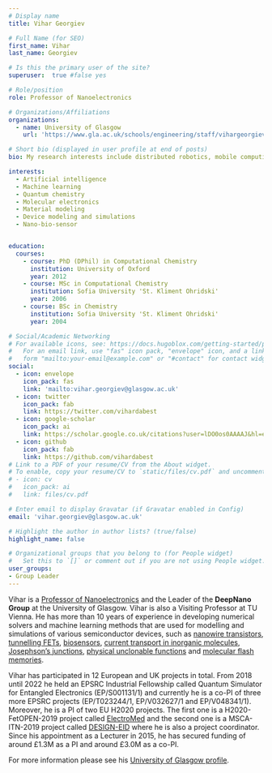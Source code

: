 ```yaml
---
# Display name
title: Vihar Georgiev

# Full Name (for SEO)
first_name: Vihar
last_name: Georgiev

# Is this the primary user of the site?
superuser:  true #false yes

# Role/position
role: Professor of Nanoelectronics

# Organizations/Affiliations
organizations:
  - name: University of Glasgow
    url: 'https://www.gla.ac.uk/schools/engineering/staff/vihargeorgiev/#'

# Short bio (displayed in user profile at end of posts)
bio: My research interests include distributed robotics, mobile computing and programmable matter.

interests:
  - Artificial intelligence
  - Machine learning
  - Quantum chemistry
  - Molecular electronics
  - Material modeling 
  - Device modeling and simulations
  - Nano-bio-sensor


education:
  courses:
    - course: PhD (DPhil) in Computational Chemistry
      institution: University of Oxford
      year: 2012
    - course: MSc in Computational Chemistry
      institution: Sofia University 'St. Kliment Ohridski'
      year: 2006
    - course: BSc in Chemistry
      institution: Sofia University 'St. Kliment Ohridski'
      year: 2004

# Social/Academic Networking
# For available icons, see: https://docs.hugoblox.com/getting-started/page-builder/#icons
#   For an email link, use "fas" icon pack, "envelope" icon, and a link in the
#   form "mailto:your-email@example.com" or "#contact" for contact widget.
social:
  - icon: envelope
    icon_pack: fas
    link: 'mailto:vihar.georgiev@glasgow.ac.uk'
  - icon: twitter
    icon_pack: fab
    link: https://twitter.com/vihardabest
  - icon: google-scholar
    icon_pack: ai
    link: https://scholar.google.co.uk/citations?user=lDO0os0AAAAJ&hl=en
  - icon: github
    icon_pack: fab
    link: https://github.com/vihardabest
# Link to a PDF of your resume/CV from the About widget.
# To enable, copy your resume/CV to `static/files/cv.pdf` and uncomment the lines below.
# - icon: cv
#   icon_pack: ai
#   link: files/cv.pdf

# Enter email to display Gravatar (if Gravatar enabled in Config)
email: 'vihar.georgiev@glasgow.ac.uk'

# Highlight the author in author lists? (true/false)
highlight_name: false

# Organizational groups that you belong to (for People widget)
#   Set this to `[]` or comment out if you are not using People widget.
user_groups:  
- Group Leader
---
```


Vihar is a [Professor of Nanoelectronics](https://www.gla.ac.uk/schools/engineering/staff/vihargeorgiev/#) and the Leader of the **DeepNano Group** at the University of Glasgow. Vihar is also a Visiting Professor at TU Vienna. He has more than 10 years of experience in developing numerical solvers and machine learning methods that are used for modelling and simulations of various semiconductor devices, such as [nanowire transistors](https://ieeexplore.ieee.org/document/7847436), [tunnelling FETs](https://iopscience.iop.org/article/10.1088/1361-6528/abd125), [biosensors](https://www.sciencedirect.com/science/article/pii/S0038110122001460), [current transport in inorganic molecules](https://pubs.acs.org/doi/10.1021/acs.jpcc.0c11038), [Josephson’s junctions](https://iopscience.iop.org/article/10.1088/1361-6528/ac5f2e), [physical unclonable functions](https://www.sciencedirect.com/science/article/pii/S0038110122001113?via%3Dihub) and [molecular flash memories](https://www.nature.com/articles/nature13951).

Vihar has participated in 12 European and UK projects in total. From 2018 until 2022 he held an EPSRC Industrial Fellowship called Quantum Simulator for Entangled Electronics (EP/S001131/1) and currently he is a co-PI of three more EPSRC projects (EP/T023244/1, EP/V032627/1 and EP/V048341/1). Moreover, he is a PI of two EU H2020 projects. The first one is a H2020-FetOPEN-2019 project called [ElectroMed](https://www.electromed.eu/) and the second one is a MSCA-ITN-2019 project called [DESIGN-EID](https://www.gla.ac.uk/research/az/design-eid/) where he is also a project coordinator. Since his appointment as a Lecturer in 2015, he has  secured funding of around £1.3M as a PI and around £3.0M as a co-PI.

For more information please see his [University of Glasgow profile](https://www.gla.ac.uk/schools/engineering/staff/vihargeorgiev/#).